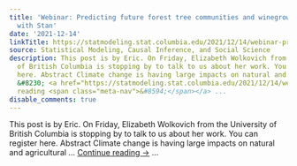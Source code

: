 ```yaml
---
title: 'Webinar: Predicting future forest tree communities and winegrowing regions
  with Stan'
date: '2021-12-14'
linkTitle: https://statmodeling.stat.columbia.edu/2021/12/14/webinar-predicting-future-forest-tree-communities-and-winegrowing-regions-with-stan/
source: Statistical Modeling, Causal Inference, and Social Science
description: This post is by Eric. On Friday, Elizabeth Wolkovich from the University
  of British Columbia is stopping by to talk to us about her work. You can register
  here. Abstract Climate change is having large impacts on natural and agricultural
  &#8230; <a href="https://statmodeling.stat.columbia.edu/2021/12/14/webinar-predicting-future-forest-tree-communities-and-winegrowing-regions-with-stan/">Continue
  reading <span class="meta-nav">&#8594;</span></a> ...
disable_comments: true
---
```

This post is by Eric. On Friday, Elizabeth Wolkovich from the University of British Columbia is stopping by to talk to us about her work. You can register here. Abstract Climate change is having large impacts on natural and agricultural &#8230; <a href="https://statmodeling.stat.columbia.edu/2021/12/14/webinar-predicting-future-forest-tree-communities-and-winegrowing-regions-with-stan/">Continue reading <span class="meta-nav">&#8594;</span></a> ...